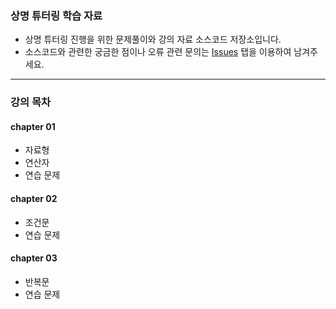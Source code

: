 ### 상명 튜터링 학습 자료
- 상명 튜터링 진행을 위한 문제풀이와 강의 자료 소스코드 저장소입니다.
- 소스코드와 관련한 궁금한 점이나 오류 관련 문의는 [Issues](https://github.com/piaochung/c_study/issues) 탭을 이용하여 남겨주세요.
---
### 강의 목차
#### chapter 01
- 자료형
- 연산자
- 연습 문제
#### chapter 02
- 조건문
- 연습 문제
#### chapter 03
- 반복문
- 연습 문제
